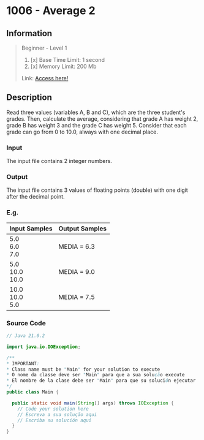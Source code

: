 # 1006 - Average 2

## Information
> Beginner - Level 1
> 
> 1. [x]  Base Time Limit: 1 second
> 2. [x]  Memory Limit: 200 Mb
> 
> Link: [Access here!](https://judge.beecrowd.com/en/problems/view/1006)

## Description
Read three values (variables A, B and C), which are the three student's grades. Then, calculate the average, considering that grade A has weight 2, grade B has weight 3 and the grade C has weight 5. Consider that each grade can go from 0 to 10.0, always with one decimal place.

### Input
The input file contains 2 integer numbers.

### Output
The input file contains 3 values of floating points (double) with one digit after the decimal point.

### E.g.
| Input Samples              | Output Samples |
|----------------------------|----------------|
| 5.0  <br/>  6.0 <br/>  7.0 | MEDIA = 6.3    |
| 5.0  <br/> 10.0 <br/> 10.0 | MEDIA = 9.0    |
| 10.0 <br/> 10.0 <br/>  5.0 | MEDIA = 7.5    |

### Source Code
```java
// Java 21.0.2

import java.io.IOException;

/**
* IMPORTANT:
* Class name must be "Main" for your solution to execute
* O nome da classe deve ser "Main" para que a sua solução execute
* El nombre de la clase debe ser "Main" para que su solución ejecutar
*/
public class Main {

  public static void main(String[] args) throws IOException {
    // Code your solution here
    // Escreva a sua solução aqui
    // Escriba su solución aquí
  }
}
```
